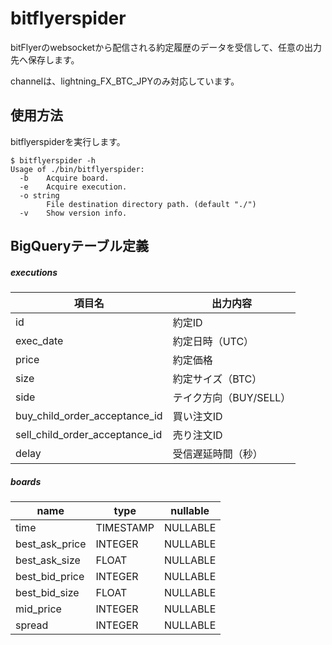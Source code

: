 # bitflyerspider

bitFlyerのwebsocketから配信される約定履歴のデータを受信して、任意の出力先へ保存します。

channelは、lightning_FX_BTC_JPYのみ対応しています。 

## 使用方法

bitflyerspiderを実行します。

```
$ bitflyerspider -h
Usage of ./bin/bitflyerspider:
  -b	Acquire board.
  -e	Acquire execution.
  -o string
    	File destination directory path. (default "./")
  -v	Show version info.
```

## BigQueryテーブル定義

##### executions

|項目名|出力内容|
|---|---|
|id|約定ID|
|exec_date|約定日時（UTC）|
|price|約定価格|
|size|約定サイズ（BTC）|
|side|テイク方向（BUY/SELL）|
|buy_child_order_acceptance_id|買い注文ID|
|sell_child_order_acceptance_id|売り注文ID|
|delay|受信遅延時間（秒）|

##### boards

|name|type|nullable|
|---|---|---|
|time|TIMESTAMP|NULLABLE|
|best_ask_price|INTEGER|NULLABLE|
|best_ask_size|FLOAT|NULLABLE|
|best_bid_price|INTEGER|NULLABLE|
|best_bid_size|FLOAT|NULLABLE|
|mid_price|INTEGER|NULLABLE|
|spread|INTEGER|NULLABLE|
